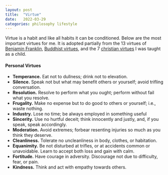 ```yaml
---
layout: post
title:  "Virtue"
date:   2022-03-29
categories: philosophy lifestyle
---
```


Virtue is a habit and like all habits it can be conditioned. Below are the most important virtues for me. It is adopted partially from the 13 virtues of [Benjamin Franklin][13-virtues], [Buddhist virtues][buddism], and the 7 [christian virtues][2] I was taught as a child. 

#### Personal Virtues
- **Temperance.** Eat not to dullness; drink not to elevation. 
- **Silence.** Speak not but what may benefit others or yourself; avoid trifling conversation. 
- **Resolution.** Resolve to perform what you ought; perform without fail what you resolve. 
- **Frugality.** Make no expense but to do good to others or yourself; i.e., waste nothing. 
- **Industry.** Lose no time; be always employed in something useful
- **Sincerity.** Use no hurtful deceit; think innocently and justly, and, if you speak, speak accordingly. 
- **Moderation.** Avoid extremes; forbear resenting injuries so much as you think they deserve. 
- **Cleanliness.** Tolerate no uncleanliness in body, clothes, or habitation. 
- **Equanimity.** Be not disturbed at trifles, or at accidents common or unavoidable. Learn to accept both loss and gain with calm.
- **Fortitude.** Have courage in adversity. Discourage not due to difficulty, fear, or pain. 
- **Kindness.** Think and act with empathy towards others.

<!-- https://isi.org/intercollegiate-review/the-virtues-of-postmodernity/-->
[13-virtues]:	http://www.thirteenvirtues.com/
[2]:				https://en.wikipedia.org/wiki/Seven_virtues
[buddism]:		https://en.wikipedia.org/wiki/Virtue#Buddhism
